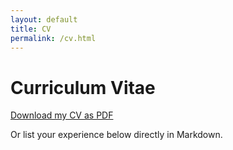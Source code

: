 ```yaml
---
layout: default
title: CV
permalink: /cv.html
---
```


# Curriculum Vitae

[Download my CV as PDF](assets/cv.pdf)

Or list your experience below directly in Markdown.
